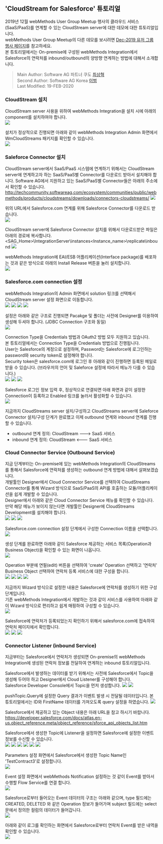   ## 'CloudStream for Salesforce' 튜토리얼 
  2019년 12월 webMethods User Group Meetup 행사의 클라우드 서비스(SaaS/PaaS)를 연계할 수 있는 CloudStream server에 대한 데모에 대한 튜토리얼입니다.  
  webMethods User Group Meetup의 다른 데모를 보시려면 [Dec-2019 유저 그룹 행사 페이지](https://github.com/SoftwareAG-Korea/tutorials/tree/master/UserGroup/Dec-2019/wmio+integration+api/)를 참고하세요.  
  본 튜토리얼에서는 On-premise에 구성된 webMethods Integration에서 Salesforce의 연락처를 inbound/outbound의 양방향 연계하는 방법에 대해서 소개합니다.  
  
  > Main   Author: Software AG 파트너 쿠도 [최상혁](mailto:shyuki1203@cudo.co.kr)  
  > Second Author: Software AG Korea [이범](https://github.com/billybeom)  
  > Last Modified: 19-FEB-2020  
  
  
  ### CloudStream 설치
  CloudStream server 사용을 위하여 webMethods Integration을 설치 시에 아래의 component를 설치하여야 합니다.  
  ![](./images/01.wM.CloudStreams.Installation.png)
  
  설치가 정상적으로 진행되면 아래와 같이 webMethods Integration Admin 화면에서 WmCloudStreams 패키지를 확인할 수 있습니다.  
  ![](./images/02.wM.CloudStreams.Connector.01.png)
  
  ### Saleforce Connector 설치
  CloudStream server에서 SaaS/PaaS 시스템에 연계하기 위해서는 CloudStream server에 연계하고자 하는 SaaS/PaaS별 Connector를 다운로드 받아서 설치해야 합니다. Software AG에서 지원하고 있는 SaaS/PaaS별 Connector들은 아래의 주소에서 확인할 수 있습니다.  
  http://techcommunity.softwareag.com/ecosystem/communities/public/webmethods/products/cloudstreams/downloads/connectors-cloudstreams/
  ![](./images/02.wM.CloudStreams.Connector.03.png)
  
  위의 URL에서 Salesforce.com 연계를 위해 Salesforce Connector를 다운로드 받습니다.  
  ![](./images/02.wM.CloudStreams.Connector.03.png)
  
  CloudStream server에 Salesforce Connector 설치를 위해서 다운로드받은 파일은 아래의 경로에 복사합니다.  
  <SAG_Home>\IntegrationServer\instances\<Instance_name>\replicate\inbound
  ![](./images/02.wM.CloudStreams.Connector.04.png)
  
  webMethods Integration에 EAI/ESB 어플리케이션(Interface package)를 배포하는 것과 같은 방식으로 아래의 Install Release 버튼을 눌러 설치합니다.  
  ![](./images/02.wM.CloudStreams.Connector.05.png)
  
  ### Salesforce.com connection 설정
  webMethods Integration의 Admin 화면에서 solution 링크를 선택해서 CloudStream server 설정 화면으로 이동합니다.  
  ![](./images/03.wM.CloudStreams.Connection.01.png)
  ![](./images/03.wM.CloudStreams.Connection.02.png)
  ![](./images/03.wM.CloudStreams.Connection.03.png)
  ![](./images/03.wM.CloudStreams.Connection.04.png)
  
  설정은 아래와 같은 구조로 진행되면 Pacakge 및 폴더는 사전에 Designer를 이용하여 생성해 두셔야 합니다. (JDBC Connection 구조와 동일)  
  ![](./images/03.wM.CloudStreams.Connection.05.png)
  
  Connection Type을 Credentials 방법과 OAuth2 방법 모두 지원하고 있습니다.  
  본 튜토리얼에서는 Connection Type을 Credentials 방법으로 진행됩니다.  
  User는 Salesforce의 계정으로 설정하며, Password는 Salesforce에 로그인하는 password와 security token로 설정해야 합니다.  
  Security token은 salesforce.com에 로그인 후 아래와 같이 진행하면 등록된 메일로 받을 수 있습니다. (브라우저의 언어 및 Saleforce 설정에 따라서 메뉴가 다를 수 있습니다.)  
  ![](./images/03.wM.CloudStreams.Connection.06.png)
  ![](./images/03.wM.CloudStreams.Connection.07.png)
  ![](./images/03.wM.CloudStreams.Connection.08.png)
  
  Salesforce 로그인 정보 입력 후, 정상적으로 연결되면 아래 화면과 같이 설정한 Connection이 등록하고 Enabled 링크를 눌러서 활성화할 수 있습니다.  
  ![](./images/03.wM.CloudStreams.Connection.09.png)
  
  지금까지 CloudStreams server 설치/구성하고 CloudStreams server에 Saleforce Connector 설치/구성 단계가 완료했고 이제 outbound 연계와 inbound 연계를 진행할 수 있습니다.  
   - outbound 연계 정의: CloudStream  --->  SaaS 서비스
   - inbound  연계 정의: CloudStream  <---  SaaS 서비스
  
  
  ### Cloud Connector Service (Outbound Service)
  지금 단계부터는 On-premise에 있는 webMethods Integration의 CloudStreams를 통해서 Salesforce에 연락처를 생성하는 outbound 연계 방법에 대해서 살펴보겠습니다.  
  개발툴인 Designer에서 Cloud Connector Service를 선택하여 CloudStreams Connector를 통해 Wizard 방식으로 SaaS/PaaS의 API를 호출하는 모듈/어플리케이션을 쉽게 개발할 수 있습니다.  
  Designer에서 아래와 같은 Cloud Connector Service 메뉴를 확인할 수 있습니다. 만약 해당 메뉴가 보이지 않는다면 개발툴인 Designer에 CloudStreams Development를 설치해야 합니다.  
  ![](./images/04.wM.CloudConnectorService.01.png)
  ![](./images/04.wM.CloudConnectorService.02.png)
  ![](./images/04.wM.CloudConnectorService.03.png)
  
  Salesforce.com connection 설정 단계에서 구성한 Connection 이름을 선택합니다.  
  ![](./images/04.wM.CloudConnectorService.04.png)
  
  생성 단계를 완료하면 아래와 같이 Salesforce 제공하는 서비스 목록(Operation과 Business Object)을 확인할 수 있는 화면이 나옵니다.  
  ![](./images/04.wM.CloudConnectorService.05.png)
  
  Operation 부분에 연필(edit) 버튼을 선택하여 'create' Operation 선택하고 '연락처' Business Object 선택하여 연락처 등록 서비스에 대한 구성을 합니다.  
  ![](./images/04.wM.CloudConnectorService.06.png)
  ![](./images/04.wM.CloudConnectorService.07.png)
  ![](./images/04.wM.CloudConnectorService.08.png)
  ![](./images/04.wM.CloudConnectorService.09.png)
  
  지금까지 Wizard 방식으로 설정한 내용은 Salesforce에 연락처를 생성하기 위한 구성 단계입니다.  
  기존 webMethods Integration에서 개발하는 것과 같이 서비스를 사용하여 아래와 같이 Wizard 방식으로 편리하고 쉽게 매핑하여 구성할 수 있습니다.  
  ![](./images/04.wM.CloudConnectorService.10.png)
  
  Salesforce에 연락처가 등록되었는지 확인하기 위해서 salesforce.com에 접속하여 연락처 페이지에서 확인합니다.  
  ![](./images/04.wM.CloudConnectorService.11.png)
  ![](./images/04.wM.CloudConnectorService.12.png)
  ![](./images/04.wM.CloudConnectorService.13.png)
  
  
  ### Connector Listener (inbound Service)
  지금부터는 Salesforce에서 연락처가 생성되면 On-premise의 webMethods Integration에 생성된 연락처 정보를 전달하여 연계하는 inbound 튜토리얼입니다.  
  
  Salesforce에서 발생하는 데이터를 받기 위해서는 사전에 Salesforce에서 Topic을 생성해 두어야 하고 Designer에서 Cloud Listener를 구성해야 합니다.  
  Salesforce Developer Console에서 Topic을 먼저 생성합니다.
  ![](./images/05.wM.ConnectorListener.01.png)
  ![](./images/05.wM.ConnectorListener.02.png)
  
  pushTopic.Query에 설정한 Query 결과가 이벤트 발생 시 전달될 데이터입니다. 본 튜토리얼에서는 ID와 FirstName 데이터를 가져오도록 query 설정을 하였습니다.
  ![](./images/05.wM.ConnectorListener.03.png)
  
  Salesforce에서 제공하고 있는 Object 내용은 아래 URL을 참고 하시기 바랍니다.  
  https://developer.salesforce.com/docs/atlas.en-us.object_reference.meta/object_reference/sforce_api_objects_list.htm
  
  Salesforce에서 생성한 Topic에 Listener을 설정하면 Salesforce에 설정한 이벤트 정보를 수신할 수 있습니다.  
  ![](./images/05.wM.ConnectorListener.04.png)
  ![](./images/05.wM.ConnectorListener.05.png)
  ![](./images/05.wM.ConnectorListener.06.png)
  ![](./images/05.wM.ConnectorListener.07.png)
  ![](./images/05.wM.ConnectorListener.08.png)
  ![](./images/05.wM.ConnectorListener.09.png)
  
  Parameters 설정 화면에서 Salesforce에서 생성한 Topic Name인 'TestContract3'로 설정합니다.  
  ![](./images/05.wM.ConnectorListener.10.png)
  
  Event 설정 화면에서 webMethods Notification 설정하는 것 같이 Event를 받아서 수행할 Flow Service를 연결 합니다.  
  ![](./images/05.wM.ConnectorListener.11.png)
  
  Salesforce로부터 들어오는 Event 데이터의 구조는 아래와 같으며, type 필드에는 CREATED, DELETED 와 같은 Operation 정보가 들어가며 subject 필드에는 select 문에서 정의한 컬럼의 데이터가 들어갑니다.  
  ![](./images/05.wM.ConnectorListener.12.png)
  
  아래와 같이 로그를 확인하는 화면에서 Salesforce로부터 연락처 Event를 받은 내역을 확인할 수 있습니다.  
  ![](./images/05.wM.ConnectorListener.13.png)
  
  
